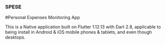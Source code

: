 ### SPESE
#Personal Expenses Monitoring App

This is a Native application built on Flutter 1.12.13 with Dart 2.8, applicable to being install in Android & iOS mobile phones & tablets, and even though desktops.
